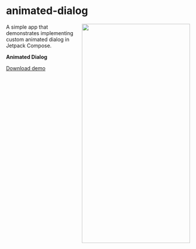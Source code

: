 # animated-dialog

<img align="right" width="296" height="600"  src="https://github.com/raheemadamboev/animated-dialog/blob/main/banner.gif" />

A simple app that demonstrates implementing custom animated dialog in Jetpack Compose.

**Animated Dialog**

[Download demo](https://github.com/raheemadamboev/animated-dialog/blob/main/app-debug.apk)
